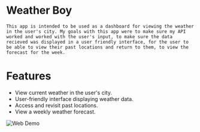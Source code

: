 

# Weather Boy
    This app is intended to be used as a dashboard for viewing the weather in the user's city. My goals with this app were to make sure my API worked and worked with the user's input, to make sure the data recieved was displayed in a user friendly interface, for the user to be able to view their past locations and return to them, to view the forecast for the week. 

# Features
-   View current weather in the user's city.
-   User-friendly interface displaying weather data.
-   Access and revisit past locations.
-   View a weekly weather forecast.


![Web Demo](image.png)
